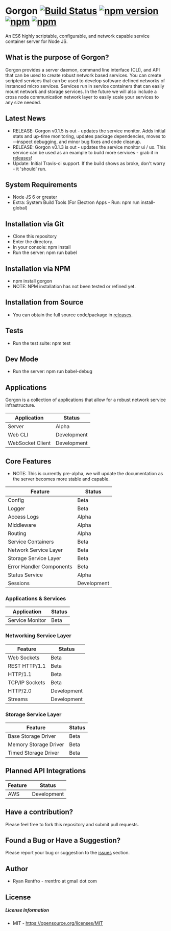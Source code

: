 # Gorgon [![Build Status](https://travis-ci.org/manufacturing-industry/gorgon.svg?branch=master)](https://travis-ci.org/manufacturing-industry/gorgon) [![npm version](https://img.shields.io/npm/v/gorgon.svg?style=flat-square)](https://www.npmjs.com/package/gorgon) [![npm](https://img.shields.io/npm/l/express.svg?maxAge=2592000)]() [![npm](https://img.shields.io/npm/dt/gorgon.svg?maxAge=2592000)]()
An ES6 highly scriptable, configurable, and network capable service container server for Node JS.

## What is the purpose of Gorgon?
Gorgon provides a server daemon, command line interface (CLI), and API that can be used to create robust network based services. You can create scripted services that can be used to develop software defined networks of instanced micro services.  Services run in service containers that can easily mount network and storage services.  In the future we will also include a cross node communication network layer to easily scale your services to any size needed.

## Latest News
* RELEASE: Gorgon v0.1.5 is out - updates the service monitor. Adds initial stats and up-time monitoring, updates package dependencies, moves to --inspect debugging, and minor bug fixes and code cleanup.
* RELEASE: Gorgon v0.1.3 is out - updates the service monitor ui / ux. This service can be used as an example to build more services - grab it in [releases](https://github.com/manufacturing-industry/gorgon/releases)!
* Update: Initial Travis-ci support.  If the build shows as broke, don't worry - it 'should' run.

## System Requirements
* Node JS 6 or greater
* Extra: System Build Tools (For Electron Apps - Run: npm run install-global)

## Installation via Git
- Clone this repository
- Enter the directory.
- In your console: npm install
- Run the server: npm run babel

## Installation via NPM
- npm install gorgon
- NOTE: NPM installation has not been tested or refined yet.

## Installation from Source
- You can obtain the full source code/package in [releases](https://github.com/manufacturing-industry/gorgon/releases).

## Tests
- Run the test suite: npm test

## Dev Mode
- Run the server: npm run babel-debug

## Applications
Gorgon is a collection of applications that allow for a robust network service infrastructure.

Application  | Status
------------- | -------------
Server  | Alpha
Web CLI | Development
WebSocket Client | Development

## Core Features
- NOTE: This is currently pre-alpha, we will update the documentation as the server becomes more stable and capable.

Feature  | Status
------------- | -------------
Config  | Beta
Logger  | Beta
Access Logs | Alpha
Middleware  | Alpha
Routing  | Alpha
Service Containers | Beta
Network Service Layer  | Beta
Storage Service Layer  | Beta
Error Handler Components | Beta
Status Service | Alpha
Sessions | Development

### Applications & Services
Application  | Status
------------- | -------------
Service Monitor | Beta

### Networking Service Layer
Feature  | Status
------------- | -------------
Web Sockets | Beta
REST HTTP/1.1 | Beta
HTTP/1.1 | Beta
TCP/IP Sockets | Beta
HTTP/2.0 | Development
Streams | Development

### Storage Service Layer
Feature  | Status
------------- | -------------
Base Storage Driver | Beta
Memory Storage Driver | Beta
Timed Storage Driver | Beta

## Planned API Integrations
Feature  | Status
------------- | -------------
AWS | Development

## Have a contribution?
Please feel free to fork this repository and submit pull requests.

## Found a Bug or Have a Suggestion?
Please report your bug or suggestion to the [issues](https://github.com/manufacturing-industry/gorgon/issues) section.
 
## Author
- Ryan Rentfro - rrentfro at gmail dot com

## License

##### License Information
- MIT - https://opensource.org/licenses/MIT